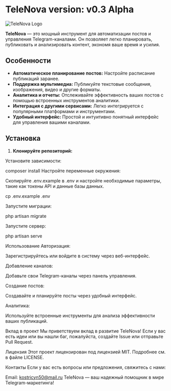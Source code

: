 # TeleNova version: v0.3 Alpha

![TeleNova Logo](link-to-your-logo.png)

**TeleNova** — это мощный инструмент для автоматизации постов и управления Telegram-каналами. Он позволяет легко планировать, публиковать и анализировать контент, экономя ваше время и усилия.

## Особенности

- **Автоматическое планирование постов:** Настройте расписание публикаций заранее.
- **Поддержка мультимедиа:** Публикуйте текстовые сообщения, изображения, видео и другие форматы.
- **Аналитика и отчеты:** Отслеживайте эффективность ваших постов с помощью встроенных инструментов аналитики.
- **Интеграция с другими сервисами:** Легко интегрируется с популярными платформами и инструментами.
- **Удобный интерфейс:** Простой и интуитивно понятный интерфейс для управления вашими каналами.

## Установка

1. **Клонируйте репозиторий:**


Установите зависимости:


composer install
Настройте переменные окружения:

Скопируйте .env.example в .env и настройте необходимые параметры, такие как токены API и данные базы данных.


cp .env.example .env

Запустите миграции:


php artisan migrate

Запустите сервер:


php artisan serve

Использование
Авторизация:

Зарегистрируйтесь или войдите в систему через веб-интерфейс.

Добавление каналов:

Добавьте свои Telegram-каналы через панель управления.

Создание постов:

Создавайте и планируйте посты через удобный интерфейс.

Аналитика:

Используйте встроенные инструменты для анализа эффективности ваших публикаций.

Вклад в проект
Мы приветствуем вклад в развитие TeleNova! Если у вас есть идеи или вы нашли баг, пожалуйста, создайте Issue или отправьте Pull Request.

Лицензия
Этот проект лицензирован под лицензией MIT. Подробнее см. в файле LICENSE.

Контакты
Если у вас есть вопросы или предложения, свяжитесь с нами:

Email: kostricyn50@mail.ru
TeleNova — ваш надежный помощник в мире Telegram-маркетинга!

